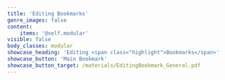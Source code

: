 ```yaml
---
title: 'Editing Bookmarks'
genre_images: false
content:
    items: '@self.modular'
visible: false
body_classes: modular
showcase_heading: 'Editing <span class="highlight">Bookmarks</span>'
showcase_button: 'Main Bookmark'
showcase_button_target: /materials/EditingBookmark_General.pdf
---
```


